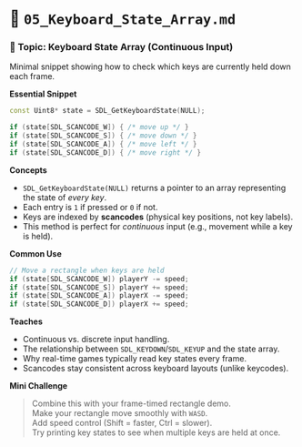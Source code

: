 # 🧩 `05_Keyboard_State_Array.md`

### 🧩 Topic: Keyboard State Array (Continuous Input)

Minimal snippet showing how to check which keys are currently held down each frame.

**Essential Snippet**

```cpp
const Uint8* state = SDL_GetKeyboardState(NULL);

if (state[SDL_SCANCODE_W]) { /* move up */ }
if (state[SDL_SCANCODE_S]) { /* move down */ }
if (state[SDL_SCANCODE_A]) { /* move left */ }
if (state[SDL_SCANCODE_D]) { /* move right */ }
```

**Concepts**

- `SDL_GetKeyboardState(NULL)` returns a pointer to an array representing the state of _every key_.
- Each entry is `1` if pressed or `0` if not.
- Keys are indexed by **scancodes** (physical key positions, not key labels).
- This method is perfect for _continuous_ input (e.g., movement while a key is held).

**Common Use**

```cpp
// Move a rectangle when keys are held
if (state[SDL_SCANCODE_W]) playerY -= speed;
if (state[SDL_SCANCODE_S]) playerY += speed;
if (state[SDL_SCANCODE_A]) playerX -= speed;
if (state[SDL_SCANCODE_D]) playerX += speed;
```

**Teaches**

- Continuous vs. discrete input handling.
- The relationship between `SDL_KEYDOWN`/`SDL_KEYUP` and the state array.
- Why real-time games typically read key states every frame.
- Scancodes stay consistent across keyboard layouts (unlike keycodes).

**Mini Challenge**

> Combine this with your frame-timed rectangle demo.  
> Make your rectangle move smoothly with `WASD`.  
> Add speed control (Shift = faster, Ctrl = slower).  
> Try printing key states to see when multiple keys are held at once.
